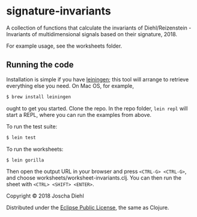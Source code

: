 # signature-invariants

A collection of functions that calculate the invariants
of Diehl/Reizenstein - Invariants of multidimensional signals based on their signature, 2018.

For example usage, see the worksheets folder.


## Running the code

Installation is simple if you have [leiningen](http://leiningen.org); this tool will arrange
to retrieve everything else you need. On Mac OS, for example,

~~~ sh
$ brew install leiningen
~~~

ought to get you started. Clone the repo. In the repo folder, `lein repl` will start a REPL,
where you can run the examples from above.

To run the test suite:

~~~ sh
$ lein test
~~~

To run the worksheets:

~~~ sh
$ lein gorilla
~~~
Then open the output URL in your browser and press `<CTRL-G> <CTRL-G>`, and choose worksheets/worksheet-invariants.clj.
You can then run the sheet with `<CTRL> <SHIFT> <ENTER>`.

Copyright © 2018 Joscha Diehl

Distributed under the [Eclipse Public License](https://opensource.org/licenses/eclipse-1.0.php), the same as Clojure.
